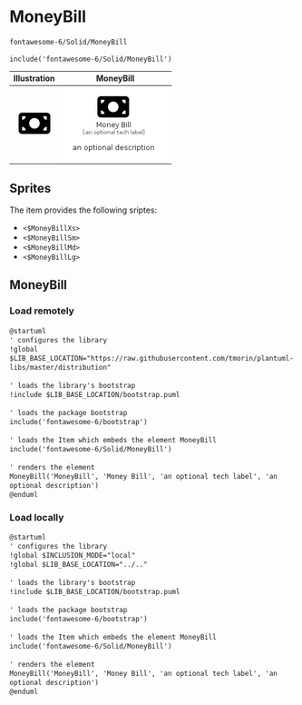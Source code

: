 # MoneyBill


```text
fontawesome-6/Solid/MoneyBill
```

```text
include('fontawesome-6/Solid/MoneyBill')
```



| Illustration | MoneyBill |
| :---: | :---: |
| ![illustration for Illustration](../../fontawesome-6/Solid/MoneyBill.png) | ![illustration for MoneyBill](../../fontawesome-6/Solid/MoneyBill.Local.png) |



## Sprites
The item provides the following sriptes:

- `<$MoneyBillXs>`
- `<$MoneyBillSm>`
- `<$MoneyBillMd>`
- `<$MoneyBillLg>`





## MoneyBill

### Load remotely
```plantuml
@startuml
' configures the library
!global $LIB_BASE_LOCATION="https://raw.githubusercontent.com/tmorin/plantuml-libs/master/distribution"

' loads the library's bootstrap
!include $LIB_BASE_LOCATION/bootstrap.puml

' loads the package bootstrap
include('fontawesome-6/bootstrap')

' loads the Item which embeds the element MoneyBill
include('fontawesome-6/Solid/MoneyBill')

' renders the element
MoneyBill('MoneyBill', 'Money Bill', 'an optional tech label', 'an optional description')
@enduml
```

### Load locally
```plantuml
@startuml
' configures the library
!global $INCLUSION_MODE="local"
!global $LIB_BASE_LOCATION="../.."

' loads the library's bootstrap
!include $LIB_BASE_LOCATION/bootstrap.puml

' loads the package bootstrap
include('fontawesome-6/bootstrap')

' loads the Item which embeds the element MoneyBill
include('fontawesome-6/Solid/MoneyBill')

' renders the element
MoneyBill('MoneyBill', 'Money Bill', 'an optional tech label', 'an optional description')
@enduml
```

